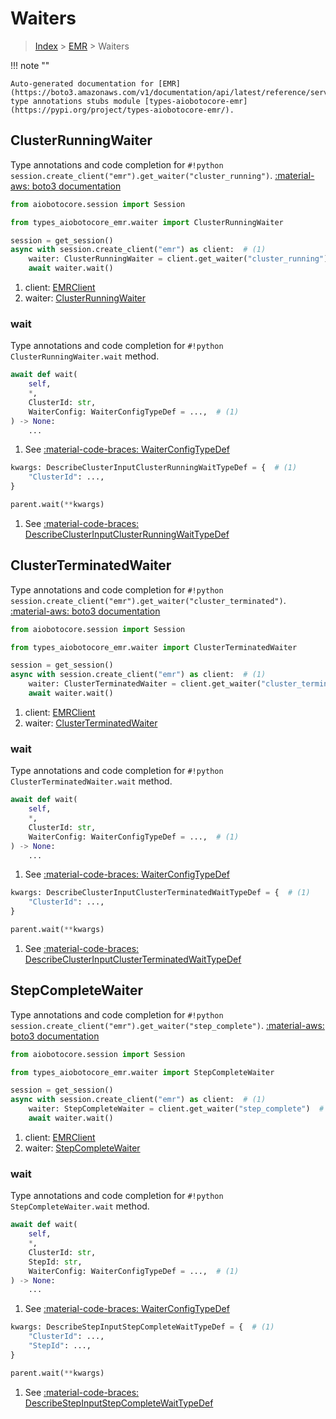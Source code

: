 # Waiters

> [Index](../README.md) > [EMR](./README.md) > Waiters

!!! note ""

    Auto-generated documentation for [EMR](https://boto3.amazonaws.com/v1/documentation/api/latest/reference/services/emr.html#EMR)
    type annotations stubs module [types-aiobotocore-emr](https://pypi.org/project/types-aiobotocore-emr/).

## ClusterRunningWaiter

Type annotations and code completion for `#!python session.create_client("emr").get_waiter("cluster_running")`.
[:material-aws: boto3 documentation](https://boto3.amazonaws.com/v1/documentation/api/latest/reference/services/emr.html#EMR.Waiter.ClusterRunning)

```python title="Usage example"
from aiobotocore.session import Session

from types_aiobotocore_emr.waiter import ClusterRunningWaiter

session = get_session()
async with session.create_client("emr") as client:  # (1)
    waiter: ClusterRunningWaiter = client.get_waiter("cluster_running")  # (2)
    await waiter.wait()
```

1. client: [EMRClient](./client.md)
2. waiter: [ClusterRunningWaiter](./waiters.md#clusterrunningwaiter)


### wait

Type annotations and code completion for `#!python ClusterRunningWaiter.wait` method.

```python title="Method definition"
await def wait(
    self,
    *,
    ClusterId: str,
    WaiterConfig: WaiterConfigTypeDef = ...,  # (1)
) -> None:
    ...
```

1. See [:material-code-braces: WaiterConfigTypeDef](./type_defs.md#waiterconfigtypedef) 


```python title="Usage example with kwargs"
kwargs: DescribeClusterInputClusterRunningWaitTypeDef = {  # (1)
    "ClusterId": ...,
}

parent.wait(**kwargs)
```

1. See [:material-code-braces: DescribeClusterInputClusterRunningWaitTypeDef](./type_defs.md#describeclusterinputclusterrunningwaittypedef) 
## ClusterTerminatedWaiter

Type annotations and code completion for `#!python session.create_client("emr").get_waiter("cluster_terminated")`.
[:material-aws: boto3 documentation](https://boto3.amazonaws.com/v1/documentation/api/latest/reference/services/emr.html#EMR.Waiter.ClusterTerminated)

```python title="Usage example"
from aiobotocore.session import Session

from types_aiobotocore_emr.waiter import ClusterTerminatedWaiter

session = get_session()
async with session.create_client("emr") as client:  # (1)
    waiter: ClusterTerminatedWaiter = client.get_waiter("cluster_terminated")  # (2)
    await waiter.wait()
```

1. client: [EMRClient](./client.md)
2. waiter: [ClusterTerminatedWaiter](./waiters.md#clusterterminatedwaiter)


### wait

Type annotations and code completion for `#!python ClusterTerminatedWaiter.wait` method.

```python title="Method definition"
await def wait(
    self,
    *,
    ClusterId: str,
    WaiterConfig: WaiterConfigTypeDef = ...,  # (1)
) -> None:
    ...
```

1. See [:material-code-braces: WaiterConfigTypeDef](./type_defs.md#waiterconfigtypedef) 


```python title="Usage example with kwargs"
kwargs: DescribeClusterInputClusterTerminatedWaitTypeDef = {  # (1)
    "ClusterId": ...,
}

parent.wait(**kwargs)
```

1. See [:material-code-braces: DescribeClusterInputClusterTerminatedWaitTypeDef](./type_defs.md#describeclusterinputclusterterminatedwaittypedef) 
## StepCompleteWaiter

Type annotations and code completion for `#!python session.create_client("emr").get_waiter("step_complete")`.
[:material-aws: boto3 documentation](https://boto3.amazonaws.com/v1/documentation/api/latest/reference/services/emr.html#EMR.Waiter.StepComplete)

```python title="Usage example"
from aiobotocore.session import Session

from types_aiobotocore_emr.waiter import StepCompleteWaiter

session = get_session()
async with session.create_client("emr") as client:  # (1)
    waiter: StepCompleteWaiter = client.get_waiter("step_complete")  # (2)
    await waiter.wait()
```

1. client: [EMRClient](./client.md)
2. waiter: [StepCompleteWaiter](./waiters.md#stepcompletewaiter)


### wait

Type annotations and code completion for `#!python StepCompleteWaiter.wait` method.

```python title="Method definition"
await def wait(
    self,
    *,
    ClusterId: str,
    StepId: str,
    WaiterConfig: WaiterConfigTypeDef = ...,  # (1)
) -> None:
    ...
```

1. See [:material-code-braces: WaiterConfigTypeDef](./type_defs.md#waiterconfigtypedef) 


```python title="Usage example with kwargs"
kwargs: DescribeStepInputStepCompleteWaitTypeDef = {  # (1)
    "ClusterId": ...,
    "StepId": ...,
}

parent.wait(**kwargs)
```

1. See [:material-code-braces: DescribeStepInputStepCompleteWaitTypeDef](./type_defs.md#describestepinputstepcompletewaittypedef) 

